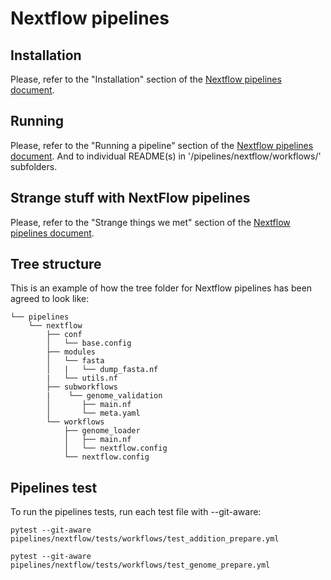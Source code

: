 # Nextflow pipelines

## Installation
Please, refer to the "Installation" section of the [Nextflow pipelines document](/docs/nextflow.md#installation).

## Running
Please, refer to the "Running a pipeline" section of the [Nextflow pipelines document](/docs/nextflow.md#running_a_pipeline).
And to individual README(s) in '/pipelines/nextflow/workflows/' subfolders.

## Strange stuff with NextFlow pipelines
Please, refer to the "Strange things we met" section of the [Nextflow pipelines document](/docs/nextflow.md#Strange_things_we_met).

## Tree structure
This is an example of how the tree folder for Nextflow pipelines has been agreed to look like:
```
└── pipelines
    └── nextflow
        ├── conf
        │   └── base.config
        ├── modules
        │   └── fasta
        │   |   └── dump_fasta.nf
        |   └── utils.nf
        ├── subworkflows
        |    └── genome_validation
        │       ├── main.nf
        │       └── meta.yaml
        └── workflows
            ├── genome_loader
            │   ├── main.nf
            │   └── nextflow.config
            └── nextflow.config
```

## Pipelines test
To run the pipelines tests, run each test file with --git-aware:

```
pytest --git-aware pipelines/nextflow/tests/workflows/test_addition_prepare.yml
```

```
pytest --git-aware pipelines/nextflow/tests/workflows/test_genome_prepare.yml
```
